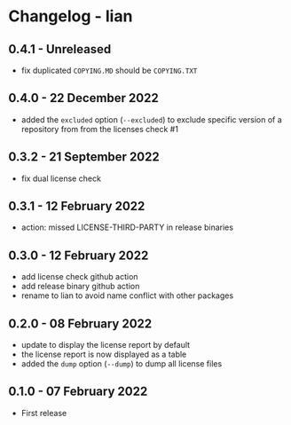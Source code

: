 # Changelog - lian

## 0.4.1 - Unreleased

- fix duplicated `COPYING.MD` should be `COPYING.TXT`

## 0.4.0 - 22 December 2022

- added the `excluded` option (`--excluded`) to exclude specific version of a repository from from the licenses check #1 

## 0.3.2 - 21 September 2022

- fix dual license check

## 0.3.1 - 12 February 2022

- action:  missed LICENSE-THIRD-PARTY in release binaries

## 0.3.0 - 12 February 2022

- add license check github action
- add release binary github action
- rename to lian to avoid name conflict with other packages

## 0.2.0 - 08 February 2022

- update to display the license report by default
- the license report is now displayed as a table
- added the `dump` option (`--dump`) to dump all license files

## 0.1.0 - 07 February 2022

- First release
